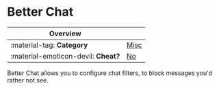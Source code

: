 # Better Chat

<div class="overview" markdown>

|Overview||
|-|-|
|:material-tag: **Category**|[Misc](index.md#misc)|
|:material-emoticon-devil: **Cheat?**|[No](../faq.md#cheats)|

</div>

Better Chat allows you to configure chat filters, to block messages you'd rather not see.